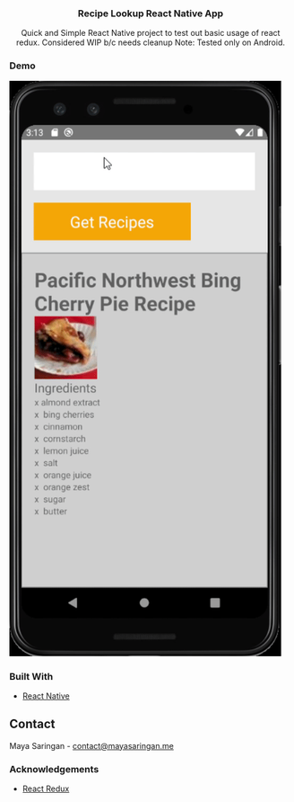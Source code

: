 <p align="center">
  <h3 align="center">Recipe Lookup React Native App</h3>

  <p align="center">
    Quick and Simple React Native project to test out basic usage of react redux. Considered WIP b/c needs cleanup
    Note: Tested only on Android.
  </p>
</p>

### Demo
![Recipe Lookup Demo](./demo.gif)

### Built With
* [React Native](https://reactnative.dev/)

## Contact
Maya Saringan - contact@mayasaringan.me

### Acknowledgements
* [React Redux](https://react-redux.js.org/)